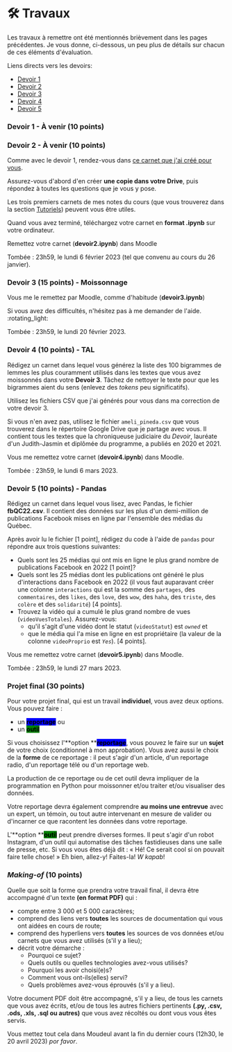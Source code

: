 # 🛠 Travaux

Les travaux à remettre ont été mentionnés brièvement dans les pages précédentes. Je vous donne, ci-dessous, un peu plus de détails sur chacun de ces éléments d'évaluation.

Liens directs vers les devoirs:

* [Devoir 1](travaux.md#devoir-1)
* [Devoir 2](travaux.md#devoir-2)
* [Devoir 3](travaux.md#devoir-3)
* [Devoir 4](travaux.md#devoir-4)
* [Devoir 5](travaux.md#devoir-5)

### Devoir 1 - À venir (10 points) <a href="#devoir-1" id="devoir-1"></a>



### Devoir 2 - À venir (10 points) <a href="#devoir-2" id="devoir-2"></a>

Comme avec le devoir 1, rendez-vous dans [ce carnet que j'ai créé pour vous](https://colab.research.google.com/drive/1-9RMXtjA42HUxjH938kD2v1NobvJY5OC?usp=sharing).

Assurez-vous d'abord d'en créer **une copie dans votre Drive**, puis répondez à toutes les questions que je vous y pose.

Les trois premiers carnets de mes notes du cours (que vous trouverez dans la section [Tutoriels](../contenu/00.tutoriels.md)) peuvent vous être utiles.

Quand vous avez terminé, téléchargez votre carnet en **format .ipynb** sur votre ordinateur.

Remettez votre carnet (**devoir2.ipynb**) dans Moodle

Tombée : 23h59, le lundi 6 février 2023 (tel que convenu au cours du 26 janvier).

### Devoir 3 (15 points) - Moissonnage <a href="#devoir-3" id="devoir-3"></a>



Vous me le remettez par Moodle, comme d'habitude (**devoir3.ipynb**)

Si vous avez des difficultés, n'hésitez pas à me demander de l'aide. :rotating\_light:

Tombée : 23h59, le lundi 20 février 2023.

### Devoir 4 (10 points) - TAL <a href="#devoir-4" id="devoir-4"></a>

Rédigez un carnet dans lequel vous générez la liste des 100 bigrammes de lemmes les plus couramment utilisés dans les textes que vous avez moissonnés dans votre **Devoir 3**. Tâchez de nettoyer le texte pour que les bigrammes aient du sens (enlevez des _tokens_ peu significatifs).

Utilisez les fichiers CSV que j'ai générés pour vous dans ma correction de votre devoir 3.

Si vous n'en avez pas, utilisez le fichier `ameli_pineda.csv` que vous trouverez dans le répertoire Google Drive que je partage avec vous. Il contient tous les textes que la chroniqueuse judiciaire du _Devoir_, lauréate d'un Judith-Jasmin et diplômée du programme, a publiés en 2020 et 2021.

Vous me remettez votre carnet (**devoir4.ipynb**) dans Moodle.

Tombée : 23h59, le lundi 6 mars 2023.

### Devoir 5 (10 points) - Pandas <a href="#devoir-5" id="devoir-5"></a>

Rédigez un carnet dans lequel vous lisez, avec Pandas, le fichier **fbQC22.csv**. Il contient des données sur les plus d'un demi-million de publications Facebook mises en ligne par l'ensemble des médias du Québec.

Après avoir lu le fichier \[1 point], rédigez du code à l'aide de `pandas` pour répondre aux trois questions suivantes:

* Quels sont les 25 médias qui ont mis en ligne le plus grand nombre de publications Facebook en 2022 \[1 point]?
* Quels sont les 25 médias dont les publications ont généré le plus d'interactions dans Facebook en 2022 (il vous faut auparavant créer une colonne `interactions` qui est la somme des `partages`, des `commentaires`, des `likes`, des `love`, des `wow`, des `haha`, des `triste`, des `colère` et des `solidarité`) \[4 points].
* Trouvez la vidéo qui a cumulé le plus grand nombre de vues (`videoVuesTotales`). Assurez-vous:
  * qu'il s'agit d'une vidéo dont le statut (`videoStatut`) est _`owned`_ et
  * que le média qui l'a mise en ligne en est propriétaire (la valeur de la colonne `videoProprio` est _`Yes`_). \[4 points].

Vous me remettez votre carnet (**devoir5.ipynb**) dans Moodle.

Tombée : 23h59, le lundi 27 mars 2023.

### Projet final (30 points)

Pour votre projet final, qui est un travail **individuel**, vous avez deux options. Vous pouvez faire :

* un <mark style="background-color:blue;">**reportage**</mark> ou
* un <mark style="background-color:green;">**outil**</mark>

Si vous choisissez l'**option **<mark style="background-color:blue;">**reportage**</mark>, vous pouvez le faire sur un **sujet** de votre choix (conditionnel à mon approbation). Vous avez aussi le choix de la **forme** de ce reportage : il peut s'agir d'un article, d'un reportage radio, d'un reportage télé ou d'un reportage web.

La production de ce reportage ou de cet outil devra impliquer de la programmation en Python pour moissonner et/ou traiter et/ou visualiser des données.

Votre reportage devra également comprendre **au moins une entrevue** avec un expert, un témoin, ou tout autre intervenant en mesure de valider ou d'incarner ce que racontent les données dans votre reportage.

L'**option **<mark style="background-color:green;">**outil**</mark> peut prendre diverses formes. Il peut s'agir d'un robot Instagram, d'un outil qui automatise des tâches fastidieuses dans une salle de presse, etc. Si vous vous êtes déjà dit : « Hé! Ce serait cool si on pouvait faire telle chose! » Eh bien, allez-y! Faites-la! _W kapab_!

### _Making-of_ (10 points)

Quelle que soit la forme que prendra votre travail final, il devra être accompagné d'un texte **(en format PDF)** qui :

* compte entre 3 000 et 5 000 caractères;
* comprend des liens vers **toutes** les sources de documentation qui vous ont aidées en cours de route;
* comprend des hyperliens vers **toutes** les sources de vos données et/ou carnets que vous avez utilisés (s'il y a lieu);
* décrit votre démarche :
  * Pourquoi ce sujet?
  * Quels outils ou quelles technologies avez-vous utilisés?
  * Pourquoi les avoir choisi(e)s?
  * Comment vous ont-ils(elles) servi?
  * Quels problèmes avez-vous éprouvés (s'il y a lieu).

Votre document PDF doit être accompagné, s'il y a lieu, de tous les carnets que vous avez écrits, et/ou de tous les autres fichiers pertinents **(.py, .csv, .ods, .xls, .sql ou autres)** que vous avez récoltés ou dont vous vous êtes servis.

Vous mettez tout cela dans Moudeul avant la fin du dernier cours (12h30, le 20 avril 2023) _por favor_.
